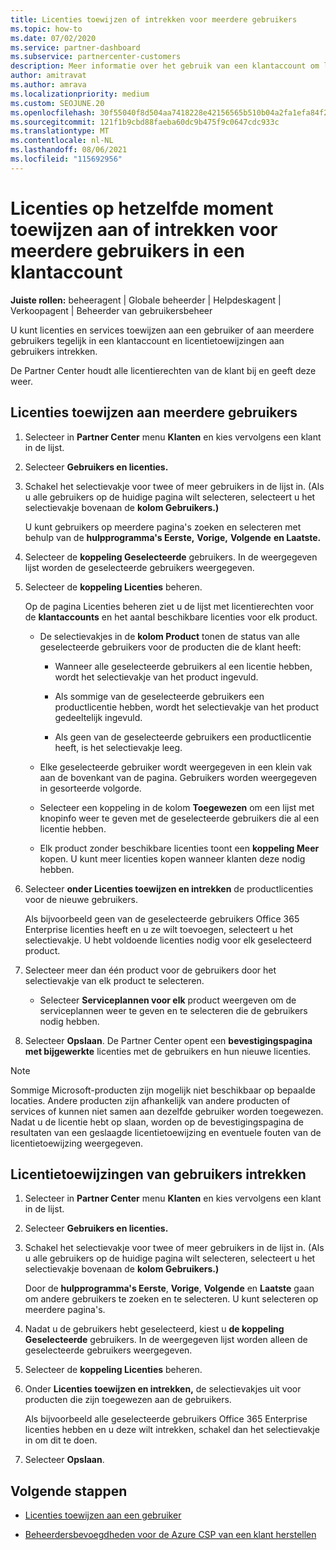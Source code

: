 ```yaml
---
title: Licenties toewijzen of intrekken voor meerdere gebruikers
ms.topic: how-to
ms.date: 07/02/2020
ms.service: partner-dashboard
ms.subservice: partnercenter-customers
description: Meer informatie over het gebruik van een klantaccount om licenties en services toe te wijzen aan of in te trekken aan één gebruiker of aan meerdere gebruikers tegelijk.
author: amitravat
ms.author: amrava
ms.localizationpriority: medium
ms.custom: SEOJUNE.20
ms.openlocfilehash: 30f55040f8d504aa7418228e42156565b510b04a2fa1efa84f2e9b1ae7ac4db9
ms.sourcegitcommit: 121f1b9cbd88faeba60dc9b475f9c0647cdc933c
ms.translationtype: MT
ms.contentlocale: nl-NL
ms.lasthandoff: 08/06/2021
ms.locfileid: "115692956"
---
```

# <a name="assign-or-revoke-licenses-at-the-same-time-to-multiple-users-in-a-customer-account"></a>Licenties op hetzelfde moment toewijzen aan of intrekken voor meerdere gebruikers in een klantaccount

**Juiste rollen:** beheeragent | Globale beheerder | Helpdeskagent | Verkoopagent | Beheerder van gebruikersbeheer

U kunt licenties en services toewijzen aan een gebruiker of aan meerdere gebruikers tegelijk in een klantaccount en licentietoewijzingen aan gebruikers intrekken.

De Partner Center houdt alle licentierechten van de klant bij en geeft deze weer.

## <a name="assign-licenses-to-multiple-users"></a>Licenties toewijzen aan meerdere gebruikers

1. Selecteer in **Partner Center** menu **Klanten** en kies vervolgens een klant in de lijst.

2. Selecteer **Gebruikers en licenties.**

3. Schakel het selectievakje voor twee of meer gebruikers in de lijst in. (Als u alle gebruikers op de huidige pagina wilt selecteren, selecteert u het selectievakje bovenaan de **kolom Gebruikers.)**

    U kunt gebruikers op meerdere pagina's zoeken en selecteren met behulp van de **hulpprogramma's Eerste,** **Vorige,** **Volgende** **en Laatste.**

4. Selecteer de **koppeling Geselecteerde** gebruikers. In de weergegeven lijst worden de geselecteerde gebruikers weergegeven.

5. Selecteer de **koppeling Licenties** beheren.

    Op de pagina Licenties beheren ziet u de lijst met licentierechten voor de **klantaccounts** en het aantal beschikbare licenties voor elk product.

    - De selectievakjes in de **kolom Product** tonen de status van alle geselecteerde gebruikers voor de producten die de klant heeft:

       - Wanneer alle geselecteerde gebruikers al een licentie hebben, wordt het selectievakje van het product ingevuld.

       - Als sommige van de geselecteerde gebruikers een productlicentie hebben, wordt het selectievakje van het product gedeeltelijk ingevuld.

       - Als geen van de geselecteerde gebruikers een productlicentie heeft, is het selectievakje leeg.

    - Elke geselecteerde gebruiker wordt weergegeven in een klein vak aan de bovenkant van de pagina. Gebruikers worden weergegeven in gesorteerde volgorde.

    - Selecteer een koppeling in de kolom **Toegewezen** om een lijst met knopinfo weer te geven met de geselecteerde gebruikers die al een licentie hebben.

    - Elk product zonder beschikbare licenties toont een **koppeling Meer** kopen. U kunt meer licenties kopen wanneer klanten deze nodig hebben.

6. Selecteer **onder Licenties toewijzen en intrekken** de productlicenties voor de nieuwe gebruikers. 

   Als bijvoorbeeld geen van de geselecteerde gebruikers Office 365 Enterprise licenties heeft en u ze wilt toevoegen, selecteert u het selectievakje. U hebt voldoende licenties nodig voor elk geselecteerd product.

7. Selecteer meer dan één product voor de gebruikers door het selectievakje van elk product te selecteren.
    -   Selecteer **Serviceplannen voor elk** product weergeven om de serviceplannen weer te geven en te selecteren die de gebruikers nodig hebben.

8. Selecteer **Opslaan**. De Partner Center opent een **bevestigingspagina met bijgewerkte** licenties met de gebruikers en hun nieuwe licenties.

>[!NOTE]
>Sommige Microsoft-producten zijn mogelijk niet beschikbaar op bepaalde locaties. Andere producten zijn afhankelijk van andere producten of services of kunnen niet samen aan dezelfde gebruiker worden toegewezen. Nadat u de licentie hebt op slaan, worden op de bevestigingspagina de resultaten van een geslaagde licentietoewijzing en eventuele fouten van de licentietoewijzing weergegeven.

## <a name="revoke-users-license-assignments"></a>Licentietoewijzingen van gebruikers intrekken

1. Selecteer in **Partner Center** menu **Klanten** en kies vervolgens een klant in de lijst.

2. Selecteer **Gebruikers en licenties.**

3. Schakel het selectievakje voor twee of meer gebruikers in de lijst in. (Als u alle gebruikers op de huidige pagina wilt selecteren, selecteert u het selectievakje bovenaan de **kolom Gebruikers.)**

    Door de **hulpprogramma's Eerste**, **Vorige**, **Volgende** en **Laatste** gaan om andere gebruikers te zoeken en te selecteren. U kunt selecteren op meerdere pagina's.

4. Nadat u de gebruikers hebt geselecteerd, kiest u **de koppeling Geselecteerde** gebruikers. In de weergegeven lijst worden alleen de geselecteerde gebruikers weergegeven.

5. Selecteer de **koppeling Licenties** beheren.

6. Onder **Licenties toewijzen en intrekken,** de selectievakjes uit voor producten die zijn toegewezen aan de gebruikers.

   Als bijvoorbeeld alle geselecteerde gebruikers Office 365 Enterprise licenties hebben en u deze wilt intrekken, schakel dan het selectievakje in om dit te doen.

7. Selecteer **Opslaan**.

## <a name="next-steps"></a>Volgende stappen

- [Licenties toewijzen aan een gebruiker](assign-licenses-to-users.md)

- [Beheerdersbevoegdheden voor de Azure CSP van een klant herstellen](revoke-reinstate-csp.md)